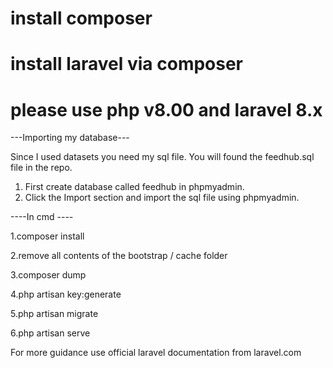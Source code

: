 # install composer
# install laravel via composer
# please use php v8.00 and laravel 8.x

---Importing my database---

Since I used datasets you need my sql file. You will found the feedhub.sql file in the repo.

1. First create database called feedhub in phpmyadmin.
2. Click the Import section and import the sql file using phpmyadmin.


----In cmd ----

1.composer install

2.remove all contents of the bootstrap / cache folder

3.composer dump

4.php artisan key:generate

5.php artisan migrate

6.php artisan serve


For more guidance use official laravel documentation from laravel.com




